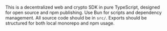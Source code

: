 <!-- Use this file to provide workspace-specific custom instructions to Copilot. For more details, visit https://code.visualstudio.com/docs/copilot/copilot-customization#_use-a-githubcopilotinstructionsmd-file -->

This is a decentralized web and crypto SDK in pure TypeScript, designed for open source and npm publishing. Use Bun for scripts and dependency management. All source code should be in `src/`. Exports should be structured for both local monorepo and npm usage.
